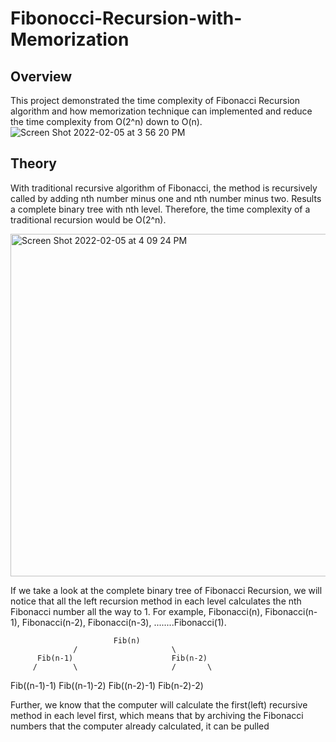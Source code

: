# Fibonocci-Recursion-with-Memorization

## Overview
This project demonstrated the time complexity of Fibonacci Recursion algorithm and how memorization technique can implemented and reduce the time complexity from O(2^n) down to O(n).
![Screen Shot 2022-02-05 at 3 56 20 PM](https://user-images.githubusercontent.com/84875731/152662995-700fef75-6ca0-4dc2-bb36-8fcffa03717b.png)
## Theory
With traditional recursive algorithm of Fibonacci, the method is recursively called by adding nth number minus one and nth number minus two. Results a complete binary tree with nth level. Therefore, the time complexity of a traditional recursion would be O(2^n).

<img width="548" alt="Screen Shot 2022-02-05 at 4 09 24 PM" src="https://user-images.githubusercontent.com/84875731/152663202-32fe54dd-df33-4c85-aa32-cc2272bdf6bd.png">
    
If we take a look at the complete binary tree of Fibonacci Recursion, we will notice that all the left recursion method in each level calculates the nth Fibonacci number all the way to 1. For example, Fibonacci(n), Fibonacci(n-1), Fibonacci(n-2), Fibonacci(n-3), ........Fibonacci(1).

                           Fib(n)
                  /                     \
          Fib(n-1)                      Fib(n-2)
         /        \                     /       \
Fib((n-1)-1)    Fib((n-1)-2)   Fib((n-2)-1)     Fib(n-2)-2)



Further, we know that the computer will calculate the first(left) recursive method in each level first, which means that by archiving the Fibonacci numbers that the computer already calculated, it can be pulled
